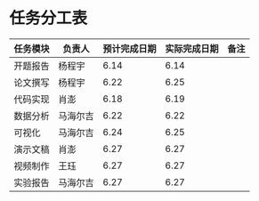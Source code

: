 # 任务分工表

| 任务模块 | 负责人 | 预计完成日期 | 实际完成日期 | 备注 |
|---|---|---|---|---|
| 开题报告 | 杨程宇|6.14 |6.14 | |
| 论文撰写 |杨程宇 |6.22 |6.25 | |
| 代码实现 |肖澎 | 6.18|6.19 | |
| 数据分析 |马海尔吉 | 6.22| 6.22| |
| 可视化 |马海尔吉 |6.24  |6.25 | |
| 演示文稿 |肖澎 |6.27 |6.27 | |
| 视频制作 |王珏 | 6.27|6.27 | |
| 实验报告 |马海尔吉 |6.27 | 6.27| |

